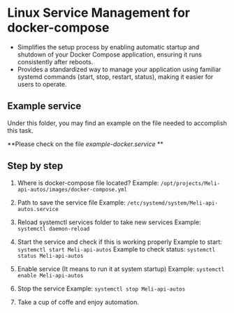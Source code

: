 # Linux Service Management for docker-compose

- Simplifies the setup process by enabling automatic startup and shutdown of your Docker Compose application, ensuring it runs consistently after reboots.
- Provides a standardized way to manage your application using familiar systemd commands (start, stop, restart, status), making it easier for users to operate.

## Example service

Under this folder, you may find an example on the file needed to accomplish this task.

 **Please check on the file *example-docker.service* **

## Step by step

1. Where is docker-compose file located?
 Example: `/opt/projects/Meli-api-autos/images/docker-compose.yml`

2. Path to save the service file
 Example: `/etc/systemd/system/Meli-api-autos.service`

3. Reload systemctl services folder to take new services
 Example: `systemctl daemon-reload`

4. Start the service and check if this is working properly
 Example to start: `systemctl start Meli-api-autos`
 Example to check status: `systemctl status Meli-api-autos`

5. Enable service (It means to run it at system startup)
 Example: `systemctl enable Meli-api-autos`

6. Stop the service
 Example: `systemctl stop Meli-api-autos`

7. Take a cup of coffe and enjoy automation.

